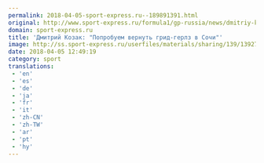 ```yaml
---
permalink: 2018-04-05-sport-express.ru--189891391.html
original: http://www.sport-express.ru/formula1/gp-russia/news/dmitriy-kozak-poprobuem-vernut-grid-gerlz-v-sochi-1392701/
domain: sport-express.ru
title: 'Дмитрий Козак: "Попробуем вернуть грид-герлз в Сочи"'
image: http://ss.sport-express.ru/userfiles/materials/sharing/139/1392701.jpg
date: 2018-04-05 12:49:19
category: sport
translations: 
 - 'en'
 - 'es'
 - 'de'
 - 'ja'
 - 'fr'
 - 'it'
 - 'zh-CN'
 - 'zh-TW'
 - 'ar'
 - 'pt'
 - 'hy'
---
```


